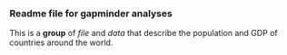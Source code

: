 ### Readme file for gapminder analyses

This is a **group** of *file* and *data* that describe the population and GDP 
of countries around the world.

